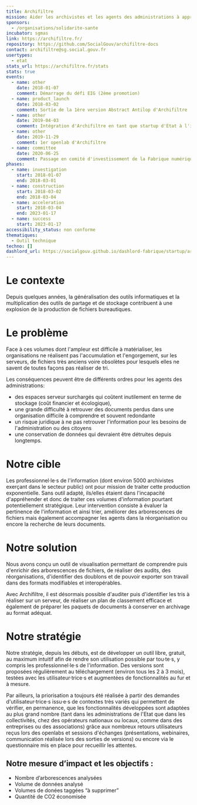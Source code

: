 ```yaml
---
title: Archifiltre
mission: Aider les archivistes et les agents des administrations à appréhender et trier des arborescences de fichiers et des messageries complètes.
sponsors:
  - /organisations/solidarite-sante
incubator: sgmas
link: https://archifiltre.fr/
repository: https://github.com/SocialGouv/archifiltre-docs
contact: archifiltre@sg.social.gouv.fr
usertypes:
  - etat
stats_url: https://archifiltre.fr/stats
stats: true
events:
  - name: other
    date: 2018-01-07
    comment: Démarrage du défi EIG (2ème promotion)
  - name: product_launch
    date: 2018-03-02
    comment: Sortie de la 1ère version Abstract Antilop d'Archifiltre
  - name: other
    date: 2019-04-03
    comment: Intégration d'Archifiltre en tant que startup d'Etat à l'incubateur des ministères sociaux
  - name: other
    date: 2019-11-29
    comment: 1er openlab d'Archifiltre
  - name: committee
    date: 2020-06-25
    comment: Passage en comité d'investissement de la Fabrique numérique entérinant le soutien du service interministériel des archives de France
phases:
  - name: investigation
    start: 2018-01-07
    end: 2018-03-01
  - name: construction
    start: 2018-03-02
    end: 2018-03-04
  - name: acceleration
    start: 2018-03-04
    end: 2023-01-17
  - name: success
    start: 2023-01-17
accessibility_status: non conforme
thematiques:
  - Outil technique
techno: []
dashlord_url: https://socialgouv.github.io/dashlord-fabrique/startup/archifiltre
---
```

# Le contexte

Depuis quelques années, la généralisation des outils informatiques et la multiplication des outils de partage et de stockage contribuent à une explosion de la production de fichiers bureautiques.

# Le problème

Face à ces volumes dont l'ampleur est difficile à matérialiser, les organisations ne réalisent pas l'accumulation et l'engorgement, sur les serveurs, de fichiers très anciens voire obsolètes pour lesquels elles ne savent de toutes façons pas réaliser de tri.

Les conséquences peuvent être de différents ordres pour les agents des administrations:
- des espaces serveur surchargés qui coûtent inutilement en terme de stockage (coût financier et écologique),
- une grande difficulté à retrouver des documents perdus dans une organisation difficile à comprendre et souvent redondante
- un risque juridique à ne pas retrouver l'information pour les besoins de l'administration ou des citoyens
- une conservation de données qui devraient être détruites depuis longtemps.

# Notre cible

Les professionnel·le·s de l'information (dont environ 5000 archivistes exerçant dans le secteur public) ont pour mission de traiter cette production exponentielle. Sans outil adapté, ils/elles étaient dans l'incapacité d'appréhender et donc de traiter ces volumes d'information pourtant potentiellement stratégique. Leur intervention consiste à évaluer la pertinence de l'information et ainsi trier, améliorer des arborescences de fichiers mais également accompagner les agents dans la réorganisation ou encore la recherche de leurs documents.

# Notre solution

Nous avons conçu un outil de visualisation permettant de comprendre puis d'enrichir des arborescences de fichiers, de réaliser des audits, des réorganisations, d'identifier des doublons et de pouvoir exporter son travail dans des formats modifiables et interopérables.

Avec Archifiltre, il est désormais possible d'auditer puis d'identifier les tris à réaliser sur un serveur, de réaliser un plan de classement efficace et également de préparer les paquets de documents à conserver en archivage au format adéquat.

# Notre stratégie

Notre stratégie, depuis les débuts, est de développer un outil libre, gratuit, au maximum intuitif afin de rendre son utilisation possible par tou·te·s, y compris les professionnel·le·s de l'information. Des versions sont proposées régulièrement au téléchargement (environ tous les 2 à 3 mois), testées avec les utilisateur·trice·s et augmentées de fonctionnalités au fur et à mesure.

Par ailleurs, la priorisation a toujours été réalisée à partir des demandes d'utilisateur·trice·s issu·e·s de contextes très variés qui permettent de vérifier, en permanence, que les fonctionnalités développées sont adaptées au plus grand nombre (tant dans les administrations de l'Etat que dans les collectivités, chez des opérateurs nationaux ou locaux, comme dans des entreprises ou des associations) grâce aux nombreux retours utilisateurs reçus lors des openlabs et sessions d'échanges (présentations, webinaires, communication réalisée lors des sorties de versions) ou encore via le questionnaire mis en place pour recueillir les attentes.

## Notre mesure d’impact et les objectifs : 

-	Nombre d’arborescences analysées
-	Volume de données analysé
-	Volumes de donées taggées “à supprimer”
-	Quantité de CO2 économisée